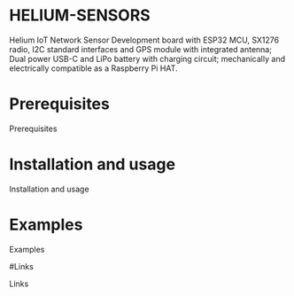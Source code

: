 # HELIUM-SENSORS

Helium IoT Network Sensor Development board with ESP32 MCU, SX1276 radio, I2C standard interfaces and GPS module with integrated antenna; Dual power USB-C and LiPo battery with charging circuit; mechanically and electrically compatible as a Raspberry Pi HAT. 

# Prerequisites

Prerequisites

# Installation and usage

Installation and usage

# Examples

Examples


#Links

Links

